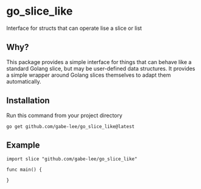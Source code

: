 # go_slice_like
Interface for structs that can operate lise a slice or list

## Why?
This package provides a simple interface for things that can behave like a standard Golang slice, but may be user-defined data structures. It provides a simple wrapper around Golang slices themselves to adapt them automatically.

## Installation
Run this command from your project directory
```
go get github.com/gabe-lee/go_slice_like@latest
```

## Example
```golang
import slice "github.com/gabe-lee/go_slice_like"

func main() {
    
}
```